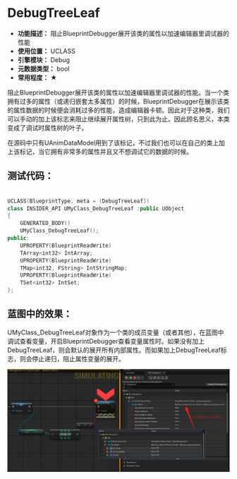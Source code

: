 ﻿# DebugTreeLeaf

- **功能描述：** 阻止BlueprintDebugger展开该类的属性以加速编辑器里调试器的性能
- **使用位置：** UCLASS
- **引擎模块：** Debug
- **元数据类型：** bool
- **常用程度：** ★

阻止BlueprintDebugger展开该类的属性以加速编辑器里调试器的性能。当一个类拥有过多的属性（或递归嵌套太多属性）的时候，BlueprintDebugger在展示该类的属性数据的时候便会消耗过多的性能，造成编辑器卡顿。因此对于这种类，我们可以手动的加上该标志来阻止继续展开属性树，只到此为止。因此顾名思义，本类变成了调试时属性树的叶子。

在源码中只有UAnimDataModel用到了该标记，不过我们也可以在自己的类上加上该标记，当它拥有非常多的属性并且又不想调试它的数据的时候。

## 测试代码：

```cpp

UCLASS(BlueprintType, meta = (DebugTreeLeaf))
class INSIDER_API UMyClass_DebugTreeLeaf :public UObject
{
	GENERATED_BODY()
	UMyClass_DebugTreeLeaf();
public:
	UPROPERTY(BlueprintReadWrite)
	TArray<int32> IntArray;
	UPROPERTY(BlueprintReadWrite)
	TMap<int32, FString> IntStringMap;
	UPROPERTY(BlueprintReadWrite)
	TSet<int32> IntSet;
};

```

## 蓝图中的效果：

UMyClass_DebugTreeLeaf对象作为一个类的成员变量（或者其他），在蓝图中调试查看变量，开启BlueprintDebugger查看变量属性时。如果没有加上DebugTreeLeaf，则会默认的展开所有内部属性。而如果加上DebugTreeLeaf标志，则会停止递归，阻止属性变量的展开。

![Snipaste_2024-02-29_21-17-51](Snipaste_2024-02-29_21-17-51.png)